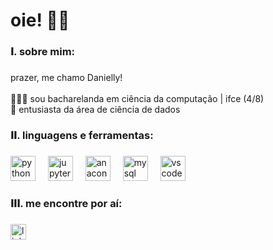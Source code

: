 <h1 align="left">oie! 👋🏼</h1>

###

<h3 align="left">𝐈. sobre mim:</h3>

###

<p align="left">prazer, me chamo Danielly! <br><br> 👩🏻‍💻 sou bacharelanda em ciência da computação | ifce (4/8)<br>🌟 entusiasta da área de ciência de dados</p>

###

<h3 align="left">𝐈𝐈. linguagens e ferramentas:</h3>

###

<div align="left">
  <img src="https://cdn.jsdelivr.net/gh/devicons/devicon/icons/python/python-original.svg" height="40" alt="python logo"  />
  <img width="12" />
  <img src="https://cdn.jsdelivr.net/gh/devicons/devicon/icons/jupyter/jupyter-original-wordmark.svg" height="40" alt="jupyter logo"  />
  <img width="12" />
  <img src="https://cdn.jsdelivr.net/gh/devicons/devicon/icons/anaconda/anaconda-original.svg" height="40" alt="anaconda logo"  />
  <img width="12" />
  <img src="https://cdn.jsdelivr.net/gh/devicons/devicon/icons/mysql/mysql-original.svg" height="40" alt="mysql logo"  />
  <img width="12" />
  <img src="https://cdn.jsdelivr.net/gh/devicons/devicon/icons/vscode/vscode-original.svg" height="40" alt="vscode logo"  />
</div>

###

<h3 align="left">𝐈𝐈𝐈. me encontre por aí:</h3>

###

<div align="left">
  <a href="https://www.linkedin.com/in/daniellyspaulino/" target="_blank">
    <img src="https://img.shields.io/static/v1?message=LinkedIn&logo=linkedin&label=&color=0077B5&logoColor=white&labelColor=&style=for-the-badge" height="25" alt="linkedin logo"  />
  </a>
</div>

###
